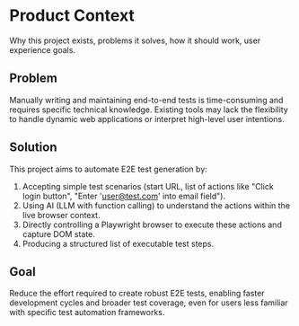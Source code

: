 # Product Context

Why this project exists, problems it solves, how it should work, user experience goals.

## Problem

Manually writing and maintaining end-to-end tests is time-consuming and requires specific technical knowledge. Existing tools may lack the flexibility to handle dynamic web applications or interpret high-level user intentions.

## Solution

This project aims to automate E2E test generation by:
1.  Accepting simple test scenarios (start URL, list of actions like "Click login button", "Enter 'user@test.com' into email field").
2.  Using AI (LLM with function calling) to understand the actions within the live browser context.
3.  Directly controlling a Playwright browser to execute these actions and capture DOM state.
4.  Producing a structured list of executable test steps.

## Goal

Reduce the effort required to create robust E2E tests, enabling faster development cycles and broader test coverage, even for users less familiar with specific test automation frameworks. 